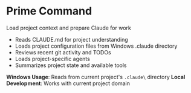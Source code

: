 # Prime Command
Load project context and prepare Claude for work
- Reads CLAUDE.md for project understanding
- Loads project configuration files from Windows .claude directory
- Reviews recent git activity and TODOs
- Loads project-specific agents
- Summarizes project state and available tools

**Windows Usage**: Reads from current project's `.claude\` directory
**Local Development**: Works with current project domain